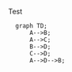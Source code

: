 Test

```mermaid
  graph TD;
      A-->B;
      A-->C;
      B-->D;
      C-->D;
      A-->D-->B;
```
